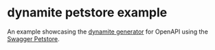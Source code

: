 # dynamite petstore example

An example showcasing the [dynamite generator](https://github.com/nextcloud/neon/tree/main/packages/dynamite/dynamite) for OpenAPI using the [Swagger Petstore](https://github.com/swagger-api/swagger-petstore).
